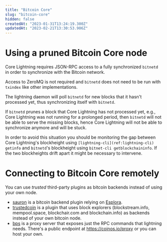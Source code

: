 ```yaml
---
title: "Bitcoin Core"
slug: "bitcoin-core"
hidden: false
createdAt: "2023-01-31T13:24:19.300Z"
updatedAt: "2023-02-21T13:30:53.906Z"
---
```

# Using a pruned Bitcoin Core node

Core Lightning requires JSON-RPC access to a fully synchronized `bitnetd` in order to synchronize with the Bitcoin network.

Access to ZeroMQ is not required and `bitnetd` does not need to be run with `txindex` like other implementations.

The lightning daemon will poll `bitnetd` for new blocks that it hasn't processed yet, thus synchronizing itself with `bitnetd`.

If `bitnetd` prunes a block that Core Lightning has not processed yet, e.g., Core Lightning was not running for a prolonged period, then `bitnetd` will not be able to serve the missing blocks, hence Core Lightning will not be able to synchronize anymore and will be stuck.

In order to avoid this situation you should be monitoring the gap between Core Lightning's blockheight using `[lightning-cli](ref:lightning-cli) getinfo` and `bitnetd`'s blockheight using `bitnet-cli getblockchaininfo`. If the two blockheights drift apart it might be necessary to intervene.

# Connecting to Bitcoin Core remotely

You can use _trusted_ third-party plugins as bitcoin backends instead of using your own node. 

- [sauron](https://github.com/lightningd/plugins/tree/master/sauron) is a bitcoin backend plugin relying on [Esplora](https://github.com/Blockstream/esplora).
- [trustedcoin](https://github.com/nbd-wtf/trustedcoin) is a plugin that uses block explorers (blockstream.info, mempool.space, blockchair.com and blockchain.info) as backends instead of your own bitcoin node.
- [bps](https://github.com/coinos/bps) is a proxy server that exposes just the RPC commands that lightning needs. There's a public endpoint at <https://coinos.io/proxy> or you can host your own.
